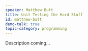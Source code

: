 ```yaml
---
speaker: Matthew Butt
title: Unit Testing the Hard Stuff
id: matthew-butt
demo-talk: true
topic-category: programming 
---
```


Description coming...